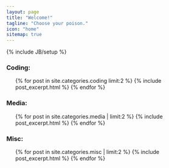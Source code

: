 ```yaml
---
layout: page
title: "Welcome!"
tagline: "Choose your poison."
icon: "home"
sitemap: true
---
```

{% include JB/setup %}


### Coding:
<ul class="posts">
    {% for post in site.categories.coding limit:2 %}
        {% include post_excerpt.html %}
    {% endfor %}
</ul>

### Media:
<ul class="posts">
    {% for post in site.categories.media | limit:2 %}
        {% include post_excerpt.html %}
    {% endfor %}
</ul>

### Misc:
<ul class="posts">
    {% for post in site.categories.misc | limit:2 %}
        {% include post_excerpt.html %}
    {% endfor %}
</ul>




